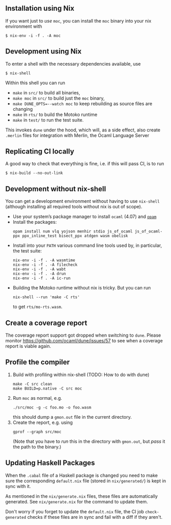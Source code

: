 ## Installation using Nix

If you want just to _use_ `moc`, you can install the `moc` binary into your nix
environment with
```
$ nix-env -i -f . -A moc
```


## Development using Nix

To enter a shell with the necessary dependencies available, use
```
$ nix-shell
```

Within this shell you can run
 * `make` in `src/` to build all binaries,
 * `make moc` in `src/` to build just the `moc` binary,
 * `make DUNE_OPTS=--watch moc` to keep rebuilding as source files are changing
 * `make` in `rts/` to build the Motoko runtime
 * `make` in `test/` to run the test suite.

This invokes `dune` under the hood, which will, as a side effect, also create
`.merlin` files for integration with Merlin, the Ocaml Language Server


## Replicating CI locally

A good way to check that everything is fine, i.e. if this will pass CI, is to run
```
$ nix-build --no-out-link
```


## Development without nix-shell

You can get a development environment without having to use `nix-shell`
(although installing all required tools without nix is out of scope).

 * Use your system’s package manager to install `ocaml` (4.07) and
   [`opam`](https://opam.ocaml.org/doc/Install.html)
 * Install the packages:
   ```
   opam install num vlq yojson menhir stdio js_of_ocaml js_of_ocaml-ppx ppx_inline_test bisect_ppx atdgen wasm obelisk
   ```
 * Install into your `PATH` various command line tools used by, in particular,
   the test suite:
   ```
   nix-env -i -f . -A wasmtime
   nix-env -i -f . -A filecheck
   nix-env -i -f . -A wabt
   nix-env -i -f . -A drun
   nix-env -i -f . -A ic-run
   ```
 * Building the Motoko runtime without nix is tricky. But you can run
   ```
   nix-shell --run 'make -C rts'
   ```
   to get `rts/mo-rts.wasm`.


## Create a coverage report

The coverage report support got dropped when switching to `dune`. Please monitor
https://github.com/ocaml/dune/issues/57 to see when a coverage report is viable again.

## Profile the compiler

1. Build with profiling within nix-shell (TODO: How to do with dune)
   ```
   make -C src clean
   make BUILD=p.native -C src moc
   ```
2. Run `moc` as normal, e.g.
   ```
   ./src/moc -g -c foo.mo -o foo.wasm
   ```
   this should dump a `gmon.out` file in the current directory.
3. Create the report, e.g. using
   ```
   gprof --graph src/moc
   ```
   (Note that you have to _run_ this in the directory with `gmon.out`, but
   _pass_ it the path to the binary.)


## Updating Haskell Packages

When the `.cabal` file of a Haskell package is changed you need to make sure the
corresponding `default.nix` file (stored in `nix/generated/`) is kept in sync
with it.

As mentioned in the `nix/generate.nix` files, these files are automatically
generated. See `nix/generate.nix` for the command to update them.

Don't worry if you forget to update the `default.nix` file, the CI job
`check-generated` checks if these files are in sync and fail with a diff if
they aren't.
